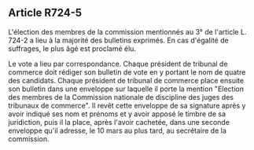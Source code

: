 Article R724-5
----
L'élection des membres de la commission mentionnés au 3° de l'article L. 724-2 a
lieu à la majorité des bulletins exprimés. En cas d'égalité de suffrages, le
plus âgé est proclamé élu.

Le vote a lieu par correspondance. Chaque président de tribunal de commerce doit
rédiger son bulletin de vote en y portant le nom de quatre des candidats. Chaque
président de tribunal de commerce place ensuite son bulletin dans une enveloppe
sur laquelle il porte la mention "Election des membres de la Commission
nationale de discipline des juges des tribunaux de commerce". Il revêt cette
enveloppe de sa signature après y avoir indiqué ses nom et prénoms et y avoir
apposé le timbre de sa juridiction, puis il la place, après l'avoir cachetée,
dans une seconde enveloppe qu'il adresse, le 10 mars au plus tard, au secrétaire
de la commission.
